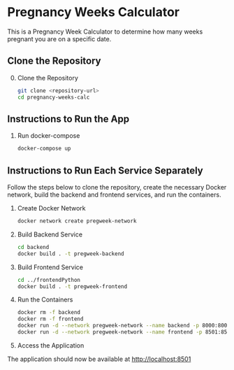 # Pregnancy Weeks Calculator

This is a Pregnancy Week Calculator to determine how many weeks pregnant you are on a specific date.

## Clone the Repository

0. Clone the Repository
    ```bash
    git clone <repository-url>
    cd pregnancy-weeks-calc
    ```

## Instructions to Run the App

1. Run docker-compose
    ```bash
    docker-compose up
    ```

## Instructions to Run Each Service Separately

Follow the steps below to clone the repository, create the necessary Docker network, build the backend and frontend services, and run the containers.

1. Create Docker Network

    ```bash
    docker network create pregweek-network
    ```

2. Build Backend Service

    ```bash
    cd backend
    docker build . -t pregweek-backend
    ```

3. Build Frontend Service

    ```bash
    cd ../frontendPython
    docker build . -t pregweek-frontend
    ```

4. Run the Containers

    ```bash
    docker rm -f backend
    docker rm -f frontend
    docker run -d --network pregweek-network --name backend -p 8000:8000 pregweek-backend
    docker run -d --network pregweek-network --name frontend -p 8501:8501 -e URL_BASE=http://backend:8000 pregweek-frontend
    ```

5. Access the Application

The application should now be available at [http://localhost:8501](http://localhost:8501)

